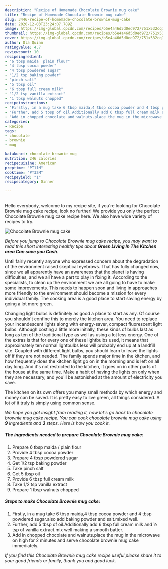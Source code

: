 ```yaml
---
description: "Recipe of Homemade Chocolate Brownie mug cake"
title: "Recipe of Homemade Chocolate Brownie mug cake"
slug: 3446-recipe-of-homemade-chocolate-brownie-mug-cake
date: 2020-12-03T23:24:07.789Z
image: https://img-global.cpcdn.com/recipes/b5e4a46d5d0ed972/751x532cq70/chocolate-brownie-mug-cake-recipe-main-photo.jpg
thumbnail: https://img-global.cpcdn.com/recipes/b5e4a46d5d0ed972/751x532cq70/chocolate-brownie-mug-cake-recipe-main-photo.jpg
cover: https://img-global.cpcdn.com/recipes/b5e4a46d5d0ed972/751x532cq70/chocolate-brownie-mug-cake-recipe-main-photo.jpg
author: Ola Quinn
ratingvalue: 4.7
reviewcount: 10
recipeingredient:
- "6 tbsp maida  plain flour"
- "4 tbsp cocoa powder"
- "4 tbsp powdered sugar"
- "1/2 tsp baking powder"
- "pinch salt"
- "5 tbsp oil"
- "6 tbsp full cream milk"
- "1/2 tsp vanilla extract"
- "1 tbsp walnuts chopped"
recipeinstructions:
- "Firstly, in a mug take 6 tbsp maida,4 tbsp cocoa powder and 4 tbsp powdered sugar.also add baking powder and salt.mixed well."
- "Further, add 5 tbsp of oil.Additionally add 6 tbsp full cream milk and ½ tsp of vanilla extract.mix well making a smooth batter."
- "Add in chopped chocolate and walnuts.place the mug in the microwave on high for 2 minutes and serve chocolate brownie mug cake immediately."
categories:
- Recipe
tags:
- chocolate
- brownie
- mug

katakunci: chocolate brownie mug 
nutrition: 246 calories
recipecuisine: American
preptime: "PT11M"
cooktime: "PT32M"
recipeyield: "1"
recipecategory: Dinner

---
```

<br>
Hello everybody, welcome to my recipe site, if you're looking for Chocolate Brownie mug cake recipe, look no further! We provide you only the perfect Chocolate Brownie mug cake recipe here. We also have wide variety of recipes to try.
<br>


![Chocolate Brownie mug cake](https://img-global.cpcdn.com/recipes/b5e4a46d5d0ed972/751x532cq70/chocolate-brownie-mug-cake-recipe-main-photo.jpg)

<i>Before you jump to Chocolate Brownie mug cake recipe, you may want to read this short interesting healthy tips about 
<strong>Green Living In The Kitchen area Can save you Cash</strong>.</i>
</br>

Until fairly recently anyone who expressed concern about the degradation of the environment raised skeptical eyebrows. That has fully changed now, since we all apparently have an awareness that the planet is having difficulties, and we all have a part to play in fixing it. According to the specialists, to clean up the environment we are all going to have to make some improvements. This needs to happen soon and living in approaches more friendly to the environment should become a mission for every individual family. The cooking area is a good place to start saving energy by going a lot more green.

Changing light bulbs is definitely as good a place to start as any. Of course you shouldn't confine this to merely the kitchen area. You need to replace your incandescent lights along with energy-saver, compact fluorescent light bulbs. Although costing a little more initially, these kinds of bulbs last as long as ten of the traditional type as well as using a lot less energy. One of the extras is that for every one of these lightbulbs used, it means that approximately ten normal lightbulbs less will probably end up at a landfill site. Coupled with different light bulbs, you should learn to leave the lights off if they are not needed. The family spends major time in the kitchen, and how frequently does the kitchen light go on in the morning and is left on all day long. And it's not restricted to the kitchen, it goes on in other parts of the house at the same time. Make a habit of having the lights on only when they are necessary, and you'll be astonished at the amount of electricity you save.

The kitchen on its own offers you many small methods by which energy and money can be saved. It is pretty easy to live green, all things considered. A lot of it truly is simply using common sense.


<i>We hope you got insight from reading it, now let's go back to chocolate brownie mug cake recipe. You can cook chocolate brownie mug cake using <strong>9</strong> ingredients and <strong>3</strong> steps. Here is how you cook it.
</i>

##### The ingredients needed to prepare Chocolate Brownie mug cake:

1. Prepare 6 tbsp maida / plain flour
1. Provide 4 tbsp cocoa powder
1. Prepare 4 tbsp powdered sugar
1. Get 1/2 tsp baking powder
1. Take pinch salt
1. Get 5 tbsp oil
1. Provide 6 tbsp full cream milk
1. Take 1/2 tsp vanilla extract
1. Prepare 1 tbsp walnuts chopped


##### Steps to make Chocolate Brownie mug cake:

1. Firstly, in a mug take 6 tbsp maida,4 tbsp cocoa powder and 4 tbsp powdered sugar.also add baking powder and salt.mixed well.
1. Further, add 5 tbsp of oil.Additionally add 6 tbsp full cream milk and ½ tsp of vanilla extract.mix well making a smooth batter.
1. Add in chopped chocolate and walnuts.place the mug in the microwave on high for 2 minutes and serve chocolate brownie mug cake immediately.


<i>If you find this Chocolate Brownie mug cake recipe useful please share it to your good friends or family, thank you and good luck.</i>

